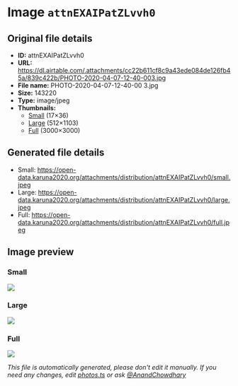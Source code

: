 # Image `attnEXAIPatZLvvh0`

## Original file details

- **ID:** attnEXAIPatZLvvh0
- **URL:** https://dl.airtable.com/.attachments/cc22b611cf8c9a43ede084de126fb45a/839c422b/PHOTO-2020-04-07-12-40-003.jpg
- **File name:** PHOTO-2020-04-07-12-40-00 3.jpg
- **Size:** 143220
- **Type:** image/jpeg
- **Thumbnails:**
  - [Small](https://dl.airtable.com/.attachmentThumbnails/e255146f0219995f70f073b194a34618/cc1636cb) (17×36)
  - [Large](https://dl.airtable.com/.attachmentThumbnails/8b05a5b86272b1583dfab1c0ee0cdb82/79043142) (512×1103)
  - [Full](https://dl.airtable.com/.attachmentThumbnails/5a21158e49073ef9272d4e19aab7a492/1a97bb06) (3000×3000)

## Generated file details

- Small: https://open-data.karuna2020.org/attachments/distribution/attnEXAIPatZLvvh0/small.jpeg
- Large: https://open-data.karuna2020.org/attachments/distribution/attnEXAIPatZLvvh0/large.jpeg
- Full: https://open-data.karuna2020.org/attachments/distribution/attnEXAIPatZLvvh0/full.jpeg

## Image preview

### Small

![](https://open-data.karuna2020.org/attachments/distribution/attnEXAIPatZLvvh0/small.jpeg)

### Large

![](https://open-data.karuna2020.org/attachments/distribution/attnEXAIPatZLvvh0/large.jpeg)

### Full

![](https://open-data.karuna2020.org/attachments/distribution/attnEXAIPatZLvvh0/full.jpeg)

_This file is automatically generated, please don't edit it manually. If you need any changes, edit [photos.ts](/photos.ts) or ask [@AnandChowdhary](https://github.com/AnandChowdhary)_

